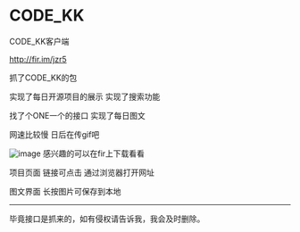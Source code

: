# CODE_KK
CODE_KK客户端

http://fir.im/jzr5

抓了CODE_KK的包


实现了每日开源项目的展示
实现了搜索功能

找了个ONE一个的接口 
实现了每日图文

网速比较慢 
日后在传gif吧  



![image](https://github.com/sth0409/CODE_KK/blob/master/20-0-18-12-21-18685.gif)
感兴趣的可以在fir上下载看看




项目页面 链接可点击 通过浏览器打开网址

图文界面 长按图片可保存到本地



------------------------------------------------


毕竟接口是抓来的，如有侵权请告诉我，我会及时删除。

